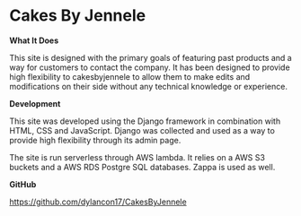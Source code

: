 # Cakes By Jennele

**What It Does**

This site is designed with the primary goals of featuring past products and a way for customers to contact the company. It has been designed to provide high flexibility to cakesbyjennele to allow them to make edits and modifications on their side without any technical knowledge or experience.

**Development**

This site was developed using the Django framework in combination with HTML, CSS and JavaScript. Django was collected and used as a way to provide high flexibility through its admin page.

The site is run serverless through AWS lambda. It relies on a AWS S3 buckets and a AWS RDS Postgre SQL databases. Zappa is used as well.

**GitHub**

https://github.com/dylancon17/CakesByJennele
